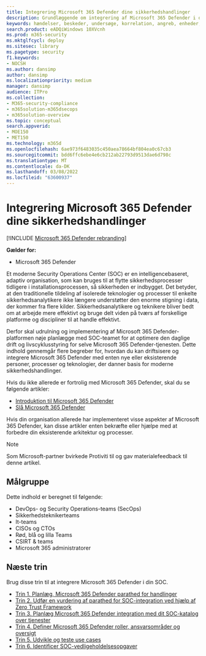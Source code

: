 ```yaml
---
title: Integrering Microsoft 365 Defender dine sikkerhedshandlinger
description: Grundlæggende om integrering af Microsoft 365 Defender i dine sikkerhedshandlinger.
keywords: hændelser, beskeder, undersøge, korrelation, angreb, enheder, brugere, identiteter, identitet, postkasse, mail, 365, microsoft, m365, hændelsesrespons, cyberangreb, secops, sikkerhedshandlinger, soc
search.product: eADQiWindows 10XVcnh
ms.prod: m365-security
ms.mktglfcycl: deploy
ms.sitesec: library
ms.pagetype: security
f1.keywords:
- NOCSH
ms.author: dansimp
author: dansimp
ms.localizationpriority: medium
manager: dansimp
audience: ITPro
ms.collection:
- M365-security-compliance
- m365solution-m365dsecops
- m365solution-overview
ms.topic: conceptual
search.appverid:
- MOE150
- MET150
ms.technology: m365d
ms.openlocfilehash: 6ae973f6483035c450aea78664bf804ea0c67cb3
ms.sourcegitcommit: bdd6ffc6ebe4e6cb212ab22793d9513dae6d798c
ms.translationtype: MT
ms.contentlocale: da-DK
ms.lasthandoff: 03/08/2022
ms.locfileid: "63600937"
---
```

# <a name="integrating-microsoft-365-defender-into-your-security-operations"></a>Integrering Microsoft 365 Defender dine sikkerhedshandlinger

[!INCLUDE [Microsoft 365 Defender rebranding](../includes/microsoft-defender.md)]

**Gælder for:**
- Microsoft 365 Defender

Et moderne Security Operations Center (SOC) er en intelligencebaseret, adaptiv organisation, som kan bruges til at flytte sikkerhedsprocesser tidligere i installationsprocessen, så sikkerheden er indbygget. Det betyder, at den traditionelle tildeling af isolerede teknologier og processer til enkelte sikkerhedsanalytikere ikke længere understøtter den enorme stigning i data, der kommer fra flere kilder. Sikkerhedsanalytikere og teknikere bliver bedt om at arbejde mere effektivt og bruge delt viden på tværs af forskellige platforme og discipliner til at handle effektivt.

Derfor skal udrulning og implementering af Microsoft 365 Defender-platformen nøje planlægge med SOC-teamet for at optimere den daglige drift og livscyklusstyring for selve Microsoft 365 Defender-tjenesten. Dette indhold gennemgår flere begreber for, hvordan du kan driftsisere og integrere Microsoft 365 Defender med enten nye eller eksisterende personer, processer og teknologier, der danner basis for moderne sikkerhedshandlinger.

Hvis du ikke allerede er fortrolig med Microsoft 365 Defender, skal du se følgende artikler:

- [Introduktion til Microsoft 365 Defender](get-started.md)
- [Slå Microsoft 365 Defender](m365d-enable.md)

Hvis din organisation allerede har implementeret visse aspekter af Microsoft 365 Defender, kan disse artikler enten bekræfte eller hjælpe med at forbedre din eksisterende arkitektur og processer.

>[!Note]
>Som Microsoft-partner bvirkede Protiviti til og gav materialefeedback til denne artikel.
>

## <a name="target-audience"></a>Målgruppe

Dette indhold er beregnet til følgende:

- DevOps- og Security Operations-teams (SecOps)
- Sikkerhedsteknikerteams
- It-teams
- CISOs og CTOs
- Rød, blå og lilla Teams
- CSIRT & teams
- Microsoft 365 administratorer

## <a name="next-steps"></a>Næste trin

Brug disse trin til at integrere Microsoft 365 Defender i din SOC.

- [Trin 1. Planlæg, Microsoft 365 Defender parathed for handlinger](integrate-microsoft-365-defender-secops-plan.md)
- [Trin 2. Udfør en vurdering af parathed for SOC-integration ved hjælp af Zero Trust Framework](integrate-microsoft-365-defender-secops-readiness.md)
- [Trin 3. Planlæg Microsoft 365 Defender integration med dit SOC-katalog over tjenester](integrate-microsoft-365-defender-secops-services.md)
- [Trin 4. Definer Microsoft 365 Defender roller, ansvarsområder og oversigt](integrate-microsoft-365-defender-secops-roles.md)
- [Trin 5. Udvikle og teste use cases](integrate-microsoft-365-defender-secops-use-cases.md)
- [Trin 6. Identificer SOC-vedligeholdelsesopgaver](integrate-microsoft-365-defender-secops-tasks.md)



